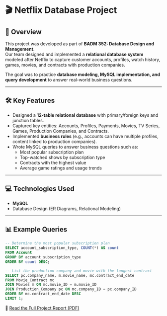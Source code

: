 # 🎬 Netflix Database Project  

## 📌 Overview  
This project was developed as part of **BADM 352: Database Design and Management**.  
Our team designed and implemented a **relational database system** modeled after Netflix to capture customer accounts, profiles, watch history, games, movies, and contracts with production companies.  

The goal was to practice **database modeling, MySQL implementation, and query development** to answer real-world business questions.  

---

## 🛠 Key Features  
- Designed a **12-table relational database** with primary/foreign keys and junction tables.  
- Captured key entities: Accounts, Profiles, Payments, Movies, TV Series, Games, Production Companies, and Contracts.  
- Implemented **business rules** (e.g., accounts can have multiple profiles, content linked to production companies).  
- Wrote MySQL queries to answer business questions such as:  
  - Most popular subscription plan  
  - Top-watched shows by subscription type  
  - Contracts with the highest value  
  - Average game ratings and usage trends  

---

## 💻 Technologies Used  
- **MySQL**  
- Database Design (ER Diagrams, Relational Modeling)  

---

## 📊 Example Queries  

```sql
-- Determine the most popular subscription plan
SELECT account_subscription_type, COUNT(*) AS count
FROM Account
GROUP BY account_subscription_type
ORDER BY count DESC;

-- List the production company and movie with the longest contract
SELECT pc.company_name, m.movie_name, mc.contract_end_date
FROM Movie_Contract mc
JOIN Movies m ON mc.movie_ID = m.movie_ID
JOIN Production_Company pc ON mc.company_ID = pc.company_ID
ORDER BY mc.contract_end_date DESC
LIMIT 1;
```
📄 [Read the Full Project Report (PDF)](BADM352_Report.pdf)
